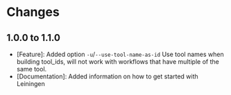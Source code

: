 Changes
======

1.0.0 to 1.1.0
--------------
* [Feature]: Added option `-u`/`--use-tool-name-as-id` Use tool names when building tool_ids, will not work with workflows that have multiple of the same tool.
* [Documentation]: Added information on how to get started with Leiningen

